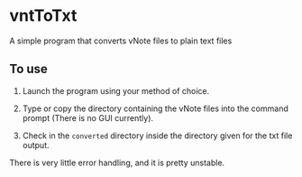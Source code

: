 # vntToTxt
A simple program that converts vNote files to plain text files

## To use

1. Launch the program using your method of choice.

2. Type or copy the directory containing the vNote files into the command prompt (There is no GUI currently).

3. Check in the `converted` directory inside the directory given for the txt file output.

There is very little error handling, and it is pretty unstable.